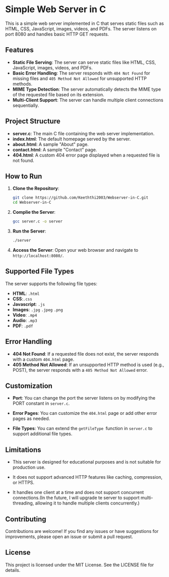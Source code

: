 # Simple Web Server in C

This is a simple web server implemented in C that serves static files such as HTML, CSS, JavaScript, images, videos, and PDFs. The server listens on port 8080 and handles basic HTTP GET requests.

## Features

- **Static File Serving**: The server can serve static files like HTML, CSS, JavaScript, images, videos, and PDFs.
- **Basic Error Handling**: The server responds with `404 Not Found` for missing files and `405 Method Not Allowed` for unsupported HTTP methods.
- **MIME Type Detection**: The server automatically detects the MIME type of the requested file based on its extension.
- **Multi-Client Support**: The server can handle multiple client connections sequentially.

## Project Structure

- **server.c**: The main C file containing the web server implementation.
- **index.html**: The default homepage served by the server.
- **about.html**: A sample "About" page.
- **contact.html**: A sample "Contact" page.
- **404.html**: A custom 404 error page displayed when a requested file is not found.

## How to Run

1. **Clone the Repository**:
   ```bash
   git clone https://github.com/Keeththi2003/Webserver-in-C.git
   cd Webserver-in-C
   ```
2. **Complie the Server**:
    ```bash
    gcc server.c -o server
    ```

3. **Run the Server**:
    ```bash
    ./server
    ```

4. **Access the Server**:
    Open your web browser and navigate to `http://localhost:8080/`.

## Supported File Types

The server supports the following file types:

- **HTML**: `.html`
- **CSS**:`.css`
- **Javascript**: `.js`
- **Images**: `.jpg` `.jpeg` `.png`
- **Video**: `.mp4`
- **Audio**: `.mp3`
- **PDF**: `.pdf`

## Error Handling

- **404 Not Found**: If a requested file does not exist, the server responds with a custom `404.html` page.
- **405 Method Not Allowed**: If an unsupported HTTP method is used (e.g., POST), the server responds with a `405 Method Not Allowed` error.

## Customization

- **Port**: You can change the port the server listens on by modifying the PORT constant in `server.c`.

- **Error Pages**: You can customize the `404.html` page or add other error pages as needed.

- **File Types**: You can extend the `getFileType `function in `server.c` to support additional file types.


## Limitations

- This server is designed for educational purposes and is not suitable for production use.
- It does not support advanced HTTP features like caching, compression, or HTTPS.

- It handles one client at a time and does not support concurrent connections.(In the future, I will upgrade te server to support multi-threading, allowing it to handle multiple clients concurrently.)

## Contributing


Contributions are welcome! If you find any issues or have suggestions for improvements, please open an issue or submit a pull request.

## License

This project is licensed under the MIT License. See the LICENSE file for details.

